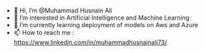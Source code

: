 - 👋 Hi, I’m @Muhammad Husnain Ali
- 👀 I’m interested in Artificial Intelligence and Machine Learning
- 🌱 I’m currently learning  deployment of models on Aws and Azure 
- 📫 How to reach me : https://www.linkedin.com/in/muhammadhusnainali73/

<!---
MuhammadHusnainAli/MuhammadHusnainAli is a ✨ special ✨ repository because its `README.md` (this file) appears on your GitHub profile.
You can click the Preview link to take a look at your changes.
--->
